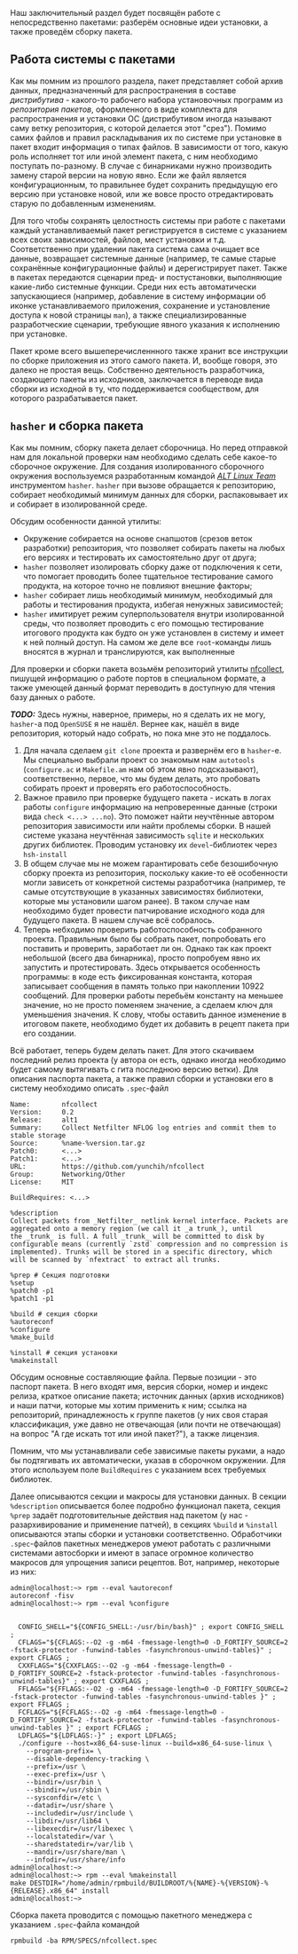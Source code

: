 Наш заключительный раздел будет посвящён работе с непосредственно пакетами: разберём основные идеи установки, а также проведём сборку пакета.

Работа системы с пакетами
---
Как мы помним из прошлого раздела, пакет представляет собой архив данных, предназначенный для распространения в составе _дистрибутива_ - какого-то рабочего набора установочных программ из _репозитория пакетов_, оформленного в виде комплекта для распространения и установки ОС (дистрибутивом иногда называют саму ветку репозитория, с которой делается этот "срез"). Помимо самих файлов и правил раскладывания их по системе при установке в пакет входит информация о типах файлов. В зависимости от того, какую роль исполняет тот или иной элемент пакета, с ним необходимо поступать по-разному. В случае с бинарниками нужно производить замену старой версии на новую явно. Если же файл является конфигурационным, то правильнее будет сохранить предыдущую его версию при установке новой, или же вовсе просто отредактировать старую по добавленным изменениям. 

Для того чтобы сохранять целостность системы при работе с пакетами каждый устанавливаемый пакет регистрируется в системе с указанием всех своих зависимостей, файлов, мест установки и т.д. Соответственно при удалении пакета система сама очищает все данные, возвращает системные данные (например, те самые старые сохранённые конфигурационные файлы) и дерегистрирует пакет. Также в пакетах передаются сценарии пред- и постустановки, выполняющие какие-либо системные функции. Среди них есть автоматически запускающиеся (например, добавление в систему информации об иконке устанавливаемого приложения, сохранение и установление доступа к новой страницы `man`), а также специализированные разработческие сценарии, требующие явного указания к исполнению при установке.

Пакет кроме всего вышеперечисленнного также хранит все инструкции по сборке приложения из этого самого пакета. И, вообще говоря, это далеко не простая вещь. Собственно деятельность разработчика, создающего пакеты из исходников, заключается в переводе вида сборки из исходной в ту, что поддерживается сообществом, для которого разрабатывается пакет.


`hasher` и сборка пакета
---
Как мы помним, сборку пакета делает сборочница. Но перед отправкой нам для локальной проверки нам необходимо сделать себе какое-то сборочное окружение. Для создания изолированного сборочного окружения воспользуемся разработанным командой  [*ALT Linux Team*](https://www.altlinux.org/ALT_Linux_Team) инструментом `hasher`.  `hasher` при вызове обращается к репозиторию, собирает необходимый минимум данных для сборки, распаковывает их и собирает в изолированной среде.

Обсудим особенности данной утилиты:
 + Окружение собирается на основе снапшотов (срезов веток разработки) репозитория, что позволяет собирать пакеты на любых его версиях и тестировать их самостоятельно друг от друга;
 + `hasher` позволяет изолировать сборку даже от подключения к сети, что помогает проводить более тщательное тестирование самого продукта, на которое точно не повлияют внешние факторы; 
 + `hasher` собирает лишь необходимый минимум, необходимый для работы и тестирования продукта, избегая ненужных зависимостей;
 + `hasher` имитирует режим суперпользователя внутри изолированной среды, что позволяет проводить с его помощью тестирование итогового продукта как будто он уже установлен в систему и имеет к ней полный доступ. На самом же деле все `root`-команды лишь вносятся в журнал и транслируются, как выполненные


Для проверки и сборки пакета возьмём репозиторий утилиты [nfcollect](https://github.com/yunchih/nfcollect), пишущей информацию о работе портов в специальном формате, а также умеющей данный формат переводить в доступную для чтения базу данных о работе. 

***TODO:*** Здесь нужны, наверное, примеры, но я сделать их не могу, `hasher`-а под `OpenSUSE` я не нашёл. Вернее как, нашёл в виде репозитория, который надо собрать, но пока мне это не поддалось. 

1. Для начала сделаем `git clone` проекта и развернём его в `hasher`-е. Мы специально выбрали проект со знакомым нам `autotools` (`configure.ac` и `Makefile.am` нам об этом явно подсказывают), соответственно, первое, что мы будем делать, это пробовать собирать проект и проверять его работоспособность.
2. Важное правило при проверке будущего пакета - искать в логах работы `configure` информацию на непроверенные данные (строки вида `check <...> ...no`). Это поможет найти неучтённые автором репозитория зависимости или найти проблемы сборки. В нашей системе указана неучтённая зависимость `sqlite` и нескольких других библиотек. Проводим установку их `devel`-библиотек через `hsh-install`
3. В общем случае мы не можем гарантировать себе безошибочную сборку проекта из репозитория, поскольку какие-то её особенности могли зависеть от конкретной системы разработчика (например, те самые отсутствующие в указанных зависимостях библиотеки, которые мы установили шагом ранее). В таком случае нам необходимо будет провести патчирование исходного кода для будущего пакета. В нашем случае всё собралось.
4. Теперь небходимо проверить работоспособность собранного проекта. Правильным было бы собрать пакет, попробовать его поставить и проверить, заработает ли он. Однако так как проект небольшой (всего два бинарника), просто попробуем явно их запустить и протестировать. Здесь открывается особенность программы: в коде есть фиксированная константа, которая записывает сообщения в память только при накоплении 10922 сообщений. Для проверки работы перебьём константу на меньшее значение, но не просто поменяем значение, а сделаем ключ для уменьшения значения. К слову, чтобы оставить данное изменение в итоговом пакете, необходимо будет их добавить в рецепт пакета при его создании.


Всё работает, теперь будем делать пакет. Для этого скачиваем последний релиз проекта (у автора он есть, однако иногда необходимо будет самому вытягивать с гита последнюю версию ветки). Для описания паспорта пакета, а также правил сборки и установки его в систему необходимо описать `.spec`-файл

```spec
Name:        nfcollect
Version:     0.2
Release:     alt1
Summary:     Collect Netfilter NFLOG log entries and commit them to stable storage
Source:      %name-%version.tar.gz
Patch0:      <...>
Patch1:      <...>
URL:         https://github.com/yunchih/nfcollect
Group:       Networking/Other
License:     MIT

BuildRequires: <...>

%description
Collect packets from _Netfilter_ netlink kernel interface. Packets are aggregated onto a memory region (we call it _a trunk_), until the _trunk_ is full. A full _trunk_ will be committed to disk by configurable means (currently `zstd` compression and no compression is implemented). Trunks will be stored in a specific directory, which will be scanned by `nfextract` to extract all trunks.

%prep # Секция подготовки
%setup
%patch0 -p1
%patch1 -p1

%build # секция сборки
%autoreconf
%configure
%make_build

%install # секция установки
%makeinstall
```

Обсудим основные составляющие файла. Первые позиции - это паспорт пакета. В него входят имя, версия сборки, номер и индекс релиза, краткое описание пакета; источник данных (архив исходников) и наши патчи, которые мы хотим применить к ним; ссылка на репозиторий, принадлежность к группе пакетов (у них своя старая классификация, уже давно не отвечающая (или почти не отвечающая) на вопрос "А где искать тот или иной пакет?"), а также лицензия.

Помним, что мы устанавливали себе зависимые пакеты руками, а надо бы подтягивать их автоматически, указав в сборочном окружении. Для этого используем поле `BuildRequires` с указанием всех требуемых библиотек.

Далее описываются секции и макросы для установки данных. В секции `%description` описывается более подробно функционал пакета, секция `%prep` задаёт подготовительные действия над пакетом (у нас - разархивирование и применение патчей), в секциях `%build` и `%install` описываются этапы сборки и установки соответственно. Обработчики `.spec`-файлов пакетных менеджеров умеют работать с различными системами автосборки и имеют в запасе огромное количество макросов для упрощения записи рецептов. Вот, например, некоторые из них:  

```console
admin@localhost:~> rpm --eval %autoreconf
autoreconf -fisv
admin@localhost:~> rpm --eval %configure

  
  CONFIG_SHELL="${CONFIG_SHELL:-/usr/bin/bash}" ; export CONFIG_SHELL ; 
  CFLAGS="${CFLAGS:--O2 -g -m64 -fmessage-length=0 -D_FORTIFY_SOURCE=2 -fstack-protector -funwind-tables -fasynchronous-unwind-tables}" ; export CFLAGS ; 
  CXXFLAGS="${CXXFLAGS:--O2 -g -m64 -fmessage-length=0 -D_FORTIFY_SOURCE=2 -fstack-protector -funwind-tables -fasynchronous-unwind-tables}" ; export CXXFLAGS ; 
  FFLAGS="${FFLAGS:--O2 -g -m64 -fmessage-length=0 -D_FORTIFY_SOURCE=2 -fstack-protector -funwind-tables -fasynchronous-unwind-tables }" ; export FFLAGS ; 
  FCFLAGS="${FCFLAGS:--O2 -g -m64 -fmessage-length=0 -D_FORTIFY_SOURCE=2 -fstack-protector -funwind-tables -fasynchronous-unwind-tables }" ; export FCFLAGS ; 
  LDFLAGS="${LDFLAGS:-}" ; export LDFLAGS; 
  ./configure --host=x86_64-suse-linux --build=x86_64-suse-linux \
	--program-prefix= \
	--disable-dependency-tracking \
	--prefix=/usr \
	--exec-prefix=/usr \
	--bindir=/usr/bin \
	--sbindir=/usr/sbin \
	--sysconfdir=/etc \
	--datadir=/usr/share \
	--includedir=/usr/include \
	--libdir=/usr/lib64 \
	--libexecdir=/usr/libexec \
	--localstatedir=/var \
	--sharedstatedir=/var/lib \
	--mandir=/usr/share/man \
	--infodir=/usr/share/info
admin@localhost:~> 
admin@localhost:~> rpm --eval %makeinstall
make DESTDIR="/home/admin/rpmbuild/BUILDROOT/%{NAME}-%{VERSION}-%{RELEASE}.x86_64" install
admin@localhost:~> 
```

Сборка пакета проводится с помощью пакетного менеджера с указанием `.spec`-файла командой 
```
rpmbuild -ba RPM/SPECS/nfcollect.spec
```
